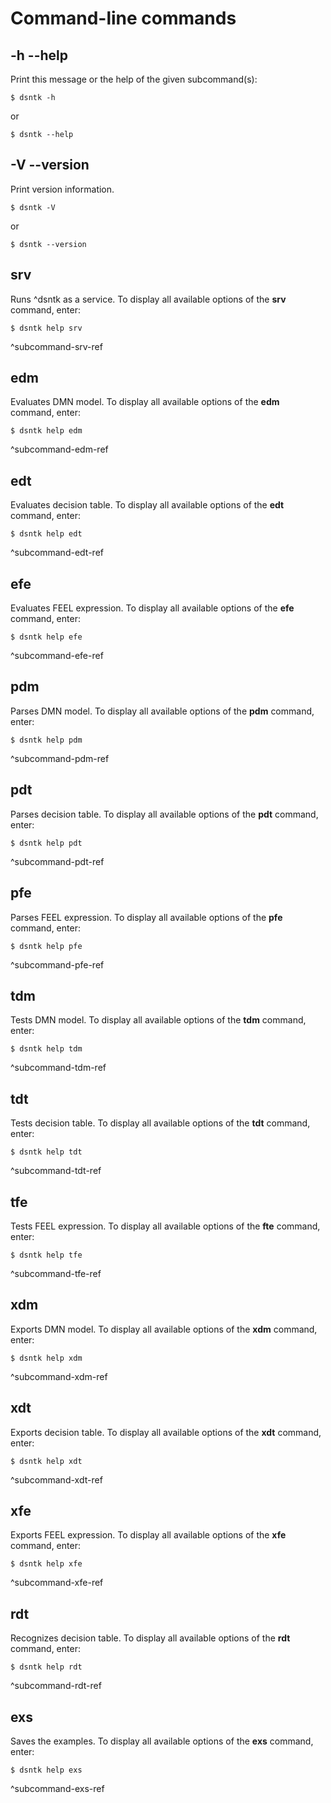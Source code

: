 # Command-line commands

## -h --help

Print this message or the help of the given subcommand(s):

```shell
$ dsntk -h
```

or

```shell
$ dsntk --help
```

## -V --version

Print version information.

```shell
$ dsntk -V
```

or

```shell
$ dsntk --version
```

## srv

Runs ^dsntk as a service. To display all available options of the **srv** command, enter:

```shell
$ dsntk help srv
```

^subcommand-srv-ref

## edm

Evaluates DMN model. To display all available options of the **edm** command, enter:

```shell
$ dsntk help edm
```

^subcommand-edm-ref

## edt

Evaluates decision table. To display all available options of the **edt** command, enter:

```shell
$ dsntk help edt
```

^subcommand-edt-ref

## efe

Evaluates FEEL expression. To display all available options of the **efe** command, enter:

```shell
$ dsntk help efe
```

^subcommand-efe-ref

## pdm

Parses DMN model. To display all available options of the **pdm** command, enter:

```shell
$ dsntk help pdm
```

^subcommand-pdm-ref

## pdt

Parses decision table. To display all available options of the **pdt** command, enter:

```shell
$ dsntk help pdt
```

^subcommand-pdt-ref

## pfe

Parses FEEL expression. To display all available options of the **pfe** command, enter:

```shell
$ dsntk help pfe
```

^subcommand-pfe-ref

## tdm

Tests DMN model. To display all available options of the **tdm** command, enter:

```shell
$ dsntk help tdm
```

^subcommand-tdm-ref

## tdt

Tests decision table. To display all available options of the **tdt** command, enter:

```shell
$ dsntk help tdt
```

^subcommand-tdt-ref

## tfe

Tests FEEL expression. To display all available options of the **fte** command, enter:

```shell
$ dsntk help tfe
```

^subcommand-tfe-ref

## xdm

Exports DMN model. To display all available options of the **xdm** command, enter:

```shell
$ dsntk help xdm
```

^subcommand-xdm-ref

## xdt

Exports decision table. To display all available options of the **xdt** command, enter:

```shell
$ dsntk help xdt
```

^subcommand-xdt-ref

## xfe

Exports FEEL expression. To display all available options of the **xfe** command, enter:

```shell
$ dsntk help xfe
```

^subcommand-xfe-ref

## rdt

Recognizes decision table. To display all available options of the **rdt** command, enter:

```shell
$ dsntk help rdt
```

^subcommand-rdt-ref

## exs

Saves the examples. To display all available options of the **exs** command, enter:

```shell
$ dsntk help exs
```

^subcommand-exs-ref
